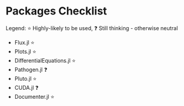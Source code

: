 # Packages Checklist

Legend: :star: Highly-likely to be used, :question: Still thinking - otherwise neutral
- Flux.jl :star:
- Plots.jl :star:
- DifferentialEquations.jl :star:
- Pathogen.jl :question:
- Pluto.jl :star:
- CUDA.jl :question:
- Documenter.jl :star:
